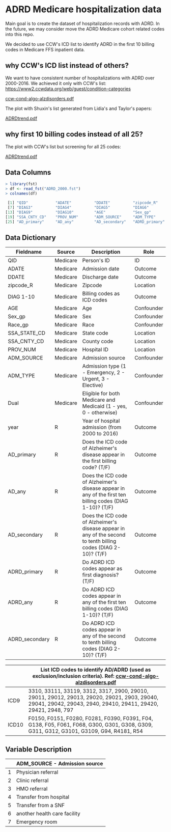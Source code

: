 # ADRD Medicare hospitalization data

Main goal is to create the dataset of hospitalization records with ADRD. In the future, we may consider move the ADRD Medicare cohort related codes into this repo.

We decided to use CCW's ICD list to identify ADRD in the first 10 billing codes in Medicare FFS inpatient data.

## why CCW's ICD list instead of others?

We want to have consistent number of hospitalizations with ADRD over 2000-2016. We achieved it only with CCW's list: https://www2.ccwdata.org/web/guest/condition-categories

[ccw-cond-algo-alzdisorders.pdf](https://github.com/ShuxinD/ADRDdata/files/8043131/ccw-cond-algo-alzdisorders.pdf)

The plot with Shuxin's list generated from Lidia's and Taylor's papers:

[ADRDtrend.pdf](https://github.com/ShuxinD/ADRDdata/files/8043029/ADRDtrend.pdf)


## why first 10 billing codes instead of all 25?

The plot with CCW's list but screening for all 25 codes:

[ADRDtrend.pdf](https://github.com/ShuxinD/ADRDdata/files/8043033/ADRDtrend.pdf)

## Data Columns

``` R
> library(fst)
> df <- read_fst("ADRD_2000.fst")
> colnames(df)

 [1] "QID"            "ADATE"          "DDATE"          "zipcode_R"      "DIAG1"          "DIAG2"         
 [7] "DIAG3"          "DIAG4"          "DIAG5"          "DIAG6"          "DIAG7"          "DIAG8"         
[13] "DIAG9"          "DIAG10"         "AGE"            "Sex_gp"         "Race_gp"        "SSA_STATE_CD"  
[19] "SSA_CNTY_CD"    "PROV_NUM"       "ADM_SOURCE"     "ADM_TYPE"       "Dual"           "year"          
[25] "AD_primary"     "AD_any"         "AD_secondary"   "ADRD_primary"   "ADRD_any"       "ADRD_secondary"
```

## Data Dictionary 

| Fieldname | Source |  Description | Role |
| --------- | ------ | ------------ | ---- |
| QID | Medicare | Person's ID | ID |
| ADATE | Medicare | Admission date | Outcome |
| DDATE | Medicare | Discharge date | Outcome |
| zipcode_R | Medicare | Zipcode | Location |
| DIAG 1-10 | Medicare | Billing codes as ICD codes | Outcome |
| AGE | Medicare | Age | Confounder |
| Sex_gp | Medicare | Sex | Confounder |
| Race_gp | Medicare | Race | Confounder |
| SSA_STATE_CD | Medicare | State code | Location |
| SSA_CNTY_CD | Medicare | County code | Location |
| PROV_NUM | Medicare | Hospital ID | Location |
| ADM_SOURCE | Medicare | Admission source | Confounder |
| ADM_TYPE | Medicare | Admission type (1 - Emergency, 2 - Urgent, 3 - Elective) | Confounder |
| Dual | Medicare | Eligible for both Medicare and Medicaid (1 - yes, 0 - otherwise) | Confounder |
| year | R | Year of hospital admission (from 2000 to 2016) | Outcome |
| AD_primary | R | Does the ICD code of Alzheimer's disease appear in the first billing code? (T/F) | Outcome |
| AD_any | R | Does the ICD code of Alzheimer's disease appear in any of the first ten billing codes (DIAG 1-10)? (T/F) | Outcome |
| AD_secondary | R | Does the ICD code of Alzheimer's disease appear in any of the second to tenth billing codes (DIAG 2-10)? (T/F) | Outcome |
| ADRD_primary | R | Do ADRD ICD codes appear as first diagnosis? (T/F) | Outcome |
| ADRD_any | R | Do ADRD ICD codes appear in any of the first ten billing codes (DIAG 1-10)? (T/F) | Outcome |
| ADRD_secondary | R | Do ADRD ICD codes appear in any of the second to tenth billing codes (DIAG 2-10)? (T/F) | Outcome |

|  | List ICD codes to identify AD/ADRD (used as exclusion/inclusion criteria). Ref: [ccw-cond-algo-alzdisorders.pdf](https://github.com/ShuxinD/ADRDdata/files/8043131/ccw-cond-algo-alzdisorders.pdf) |
| ------ | ------------------------------------------------------------------- |
| ICD9   | 3310, 33111, 33119, 3312, 3317, 2900, 29010, 29011, 29012, 29013, 29020, 29021, 2903, 29040, 29041, 29042, 29043, 2940, 29410, 29411, 29420, 29421, 2948, 797 |
| ICD10 | F0150, F0151, F0280, F0281, F0390, F0391, F04, G138, F05, F061, F068, G300, G301, G308, G309, G311, G312, G3101, G3109, G94, R4181, R54 |

## Variable Description 

| | ADM_SOURCE - Admission source |
| - | ------------------ |
| 1 | Physician referral | 
| 2 | Clinic referral    |
| 3 | HMO referral       |
| 4 | Transfer from hospital |
| 5 | Transfer from a SNF |
| 6 | another health care facility |
| 7 | Emergency room |

